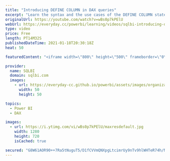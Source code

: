 ```yaml
---
title: "Introducing DEFINE COLUMN in DAX queries"
excerpt: "Learn the syntax and the use cases of the DEFINE COLUMN statement in DAX. Article and download: https://sql.bi/696234/?aff=yt This syntax has been introduced in DAX since December 2020 and can be used in DAX queries only.  How to learn DAX: https://www.sqlbi.com/guides/dax/?aff=yt The definitive guide"
originalUrl: https://youtube.com/watch?v=wBs0p7kPElU
webUrl: https://everyday.cc/powerbi/learning/videos/sqlbi-introducing-define-column-in-dax-queries/
type: video
price: Free
length: PT14M32S
publishedDateTime: 2021-01-18T20:30:18Z
heat: 50

featuredContent: "<iframe width=\"800\" height=\"500\" frameborder=\"0\" src=\"https://www.youtube.com/embed/wBs0p7kPElU\" allow=\"accelerometer; autoplay; encrypted-media; gyroscope; picture-in-picture\" allowfullscreen></iframe>"

provider:
  name: SQLBI
  domain: sqlbi.com
  images:
    - url: https://everyday-cc.github.io/powerbi/assets/images/organizations/sqlbi.com-50x50.jpg
      width: 50
      height: 50

topics:
  - Power BI
  - DAX

images:
  - url: https://i.ytimg.com/vi/wBs0p7kPElU/maxresdefault.jpg
    width: 1280
    height: 720
    isCached: true

secured: "G8W61AOR90++7Ra5tNuguT5/D1fCVVmQNXpgLtcimrUy9nTv9hlWHTeR74h/NjNh0fL2Z6nDa8WtAA6bBkzTJ6xIa63lmNWBO+kRMSXyo3CtpiJz7jDfH5CREFoj4RI2GOItvlvvEVmGLzo25StrnATOvko1qqiCz2jdCEhbchOlII3oA5FvMF3wMSktLNF1Qzv/Bm+RVSJqcgxb00PMTzjoY+6G2io7YCXwH2Ve17+vePcRRMVr2H/FGf8m/uakll7mSHjeF4rB8RGMHQrMfN7odHerFuxnE+UiSWi8fH8G+E/XXCLd0sQUxBeHZ8zYCd95tzwHbDW8GOfa6FcGnfKOqLuWK56a3Z1EyrN0+1e9tO11/fm9ZsdWX4n1dbkTvdjsHfdl0/p55d8G+Sv7Q7cM2IXvk3F6Wsg7AAqPv6Y=;8MrjweMnXpCWAFwj7+1BXQ=="
---
```


